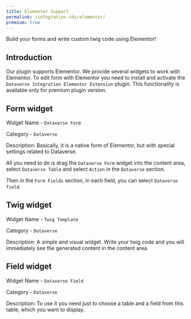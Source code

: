 ```yaml
---
title: Elementor Support
permalink: /integration-cds/elementor/
premium: true
---
```


<p class="lead">Build your forms and write custom twig code using Elementor!</p>

## Introduction

Our plugin supports Elementor. We provide several widgets to work with Elementor. To edit form with Elementor you need to install and activate the `Dataverse Integration Elementor Extension` plugin. This functionality is available only for premium plugin version.

## Form widget

Widget Name - `Dataverse Form`

Category - `Dataverse`

Description: Basically, it is a native form of Elementor, but with special settings related to Dataverse.

All you need to do is drag the `Dataverse Form` widget into the content area, select `Dataverse Table` and select `Action` in the `Dataverse` section.

Then in the `Form Fields` section, in each field, you can select `Dataverse field`.


## Twig widget

Widget Name - `Twig Template`

Category - `Dataverse`

Description: A simple and visual widget. Write your twig code and you will immediately see the generated content in the content area.


## Field widget

Widget Name - `Dataverse Field`

Category - `Dataverse`

Description: To use it you need just to choose a table and a field from this table, which you want to display.
